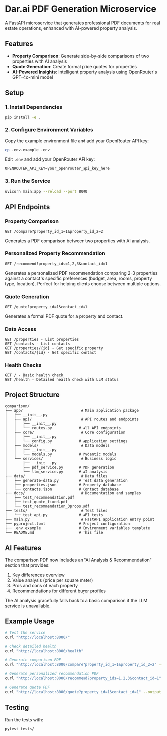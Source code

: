 # Dar.ai PDF Generation Microservice

A FastAPI microservice that generates professional PDF documents for real estate operations, enhanced with AI-powered property analysis.

## Features

- **Property Comparison**: Generate side-by-side comparisons of two properties with AI analysis
- **Quote Generation**: Create formal price quotes for properties
- **AI-Powered Insights**: Intelligent property analysis using OpenRouter's GPT-4o-mini model

## Setup

### 1. Install Dependencies

```bash
pip install -e .
```

### 2. Configure Environment Variables

Copy the example environment file and add your OpenRouter API key:

```bash
cp .env.example .env
```

Edit `.env` and add your OpenRouter API key:
```
OPENROUTER_API_KEY=your_openrouter_api_key_here
```

### 3. Run the Service

```bash
uvicorn main:app --reload --port 8000
```

## API Endpoints

### Property Comparison
```
GET /compare?property_id_1=1&property_id_2=2
```
Generates a PDF comparison between two properties with AI analysis.

### Personalized Property Recommendation
```
GET /recommend?property_ids=1,2,3&contact_id=1
```
Generates a personalized PDF recommendation comparing 2-3 properties against a contact's specific preferences (budget, area, rooms, property type, location). Perfect for helping clients choose between multiple options.

### Quote Generation
```
GET /quote?property_id=1&contact_id=1
```
Generates a formal PDF quote for a property and contact.

### Data Access
```
GET /properties - List properties
GET /contacts - List contacts  
GET /properties/{id} - Get specific property
GET /contacts/{id} - Get specific contact
```

### Health Checks
```
GET / - Basic health check
GET /health - Detailed health check with LLM status
```

## Project Structure

```
comparison/
├── app/                          # Main application package
│   ├── __init__.py
│   ├── api/                      # API routes and endpoints
│   │   ├── __init__.py
│   │   └── routes.py            # All API endpoints
│   ├── core/                     # Core configuration
│   │   ├── __init__.py
│   │   └── config.py            # Application settings
│   ├── models/                   # Data models
│   │   ├── __init__.py
│   │   └── models.py            # Pydantic models
│   └── services/                 # Business logic
│       ├── __init__.py
│       ├── pdf_service.py       # PDF generation
│       └── llm_service.py       # AI analysis
├── data/                         # Data files
│   ├── generate-data.py         # Test data generation
│   ├── properties.json          # Property database
│   └── contacts.json            # Contact database
├── docs/                         # Documentation and samples
│   ├── test_recommendation.pdf
│   ├── test_quote_fixed.pdf
│   └── test_recommendation_3props.pdf
├── tests/                        # Test files
│   └── test_api.py              # API tests
├── main.py                       # FastAPI application entry point
├── pyproject.toml               # Project configuration
├── .env.example                 # Environment variables template
└── README.md                    # This file
```

## AI Features

The comparison PDF now includes an "AI Analysis & Recommendation" section that provides:

1. Key differences overview
2. Value analysis (price per square meter)
3. Pros and cons of each property
4. Recommendations for different buyer profiles

The AI analysis gracefully falls back to a basic comparison if the LLM service is unavailable.

## Example Usage

```bash
# Test the service
curl "http://localhost:8000/"

# Check detailed health
curl "http://localhost:8000/health"

# Generate comparison PDF
curl "http://localhost:8000/compare?property_id_1=1&property_id_2=2" --output comparison.pdf

# Generate personalized recommendation PDF
curl "http://localhost:8000/recommend?property_ids=1,2,3&contact_id=1" --output recommendation.pdf

# Generate quote PDF
curl "http://localhost:8000/quote?property_id=1&contact_id=1" --output quote.pdf
```

## Testing

Run the tests with:

```bash
pytest tests/
```
